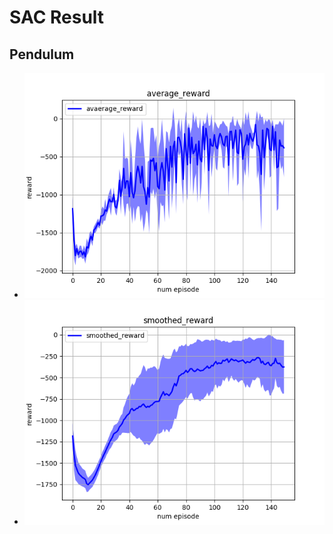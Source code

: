 # SAC Result

## Pendulum
- ![average_reward](./average_reward.png)
- ![smoothed_reward](./smoothed_reward.png)



